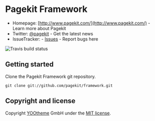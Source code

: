 # Pagekit Framework

* Homepage: [http://www.pagekit.com/](http://www.pagekit.com/) - Learn more about Pagekit
* Twitter: [@pagekit](https://twitter.com/pagekit) - Get the latest news
* IssueTracker: - [Issues](http://github.com/pagekit/pagekit/issues) - Report bugs here

![Travis build status](https://travis-ci.org/pagekit/framework.svg?branch=master)


## Getting started

Clone the Pagekit Framework git repository.
```
git clone git://github.com/pagekit/framework.git
```


## Copyright and license

Copyright [YOOtheme](http://www.yootheme.com) GmbH under the [MIT license](LICENSE).
